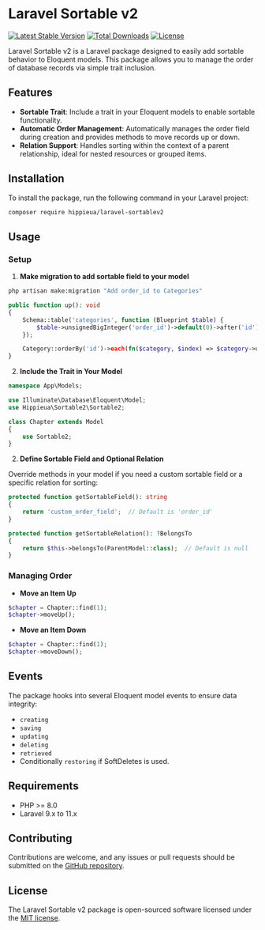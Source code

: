 # Laravel Sortable v2

[![Latest Stable Version](https://img.shields.io/packagist/v/hippieua/laravel-sortablev2.svg?style=flat-square)](https://packagist.org/packages/hippieua/laravel-sortablev2)
[![Total Downloads](https://img.shields.io/packagist/dt/hippieua/laravel-sortablev2.svg?style=flat-square)](https://packagist.org/packages/hippieua/laravel-sortablev2)
[![License](https://img.shields.io/packagist/l/hippieua/laravel-sortablev2.svg?style=flat-square)](https://packagist.org/packages/hippieua/laravel-sortablev2)

Laravel Sortable v2 is a Laravel package designed to easily add sortable behavior to Eloquent models. This package allows you to manage the order of database records via simple trait inclusion.

## Features

- **Sortable Trait**: Include a trait in your Eloquent models to enable sortable functionality.
- **Automatic Order Management**: Automatically manages the order field during creation and provides methods to move records up or down.
- **Relation Support**: Handles sorting within the context of a parent relationship, ideal for nested resources or grouped items.

## Installation

To install the package, run the following command in your Laravel project:

```bash
composer require hippieua/laravel-sortablev2
```

## Usage

### Setup

1. **Make migration to add sortable field to your model**

```bash
php artisan make:migration "Add order_id to Categories"
```
```php
public function up(): void
{
    Schema::table('categories', function (Blueprint $table) {
        $table->unsignedBigInteger('order_id')->default(0)->after('id');
    });

    Category::orderBy('id')->each(fn($category, $index) => $category->update(['order_id' => $index++]));
}
```
2. **Include the Trait in Your Model**

```php
namespace App\Models;

use Illuminate\Database\Eloquent\Model;
use Hippieua\Sortable2\Sortable2;

class Chapter extends Model
{
    use Sortable2;
}
```
2. **Define Sortable Field and Optional Relation**

Override methods in your model if you need a custom sortable field or a specific relation for sorting:

```php
protected function getSortableField(): string
{
    return 'custom_order_field';  // Default is 'order_id'
}

protected function getSortableRelation(): ?BelongsTo
{
    return $this->belongsTo(ParentModel::class);  // Default is null
}
```

### Managing Order

- **Move an Item Up**

```php
$chapter = Chapter::find(1);
$chapter->moveUp();
```

- **Move an Item Down**

```php
$chapter = Chapter::find(1);
$chapter->moveDown();
```

## Events

The package hooks into several Eloquent model events to ensure data integrity:

- `creating`
- `saving`
- `updating`
- `deleting`
- `retrieved`
- Conditionally `restoring` if SoftDeletes is used.

## Requirements

- PHP >= 8.0
- Laravel 9.x to 11.x

## Contributing

Contributions are welcome, and any issues or pull requests should be submitted on the [GitHub repository](https://github.com/hippieua/laravel-sortablev2).

## License

The Laravel Sortable v2 package is open-sourced software licensed under the [MIT license](https://opensource.org/licenses/MIT).
